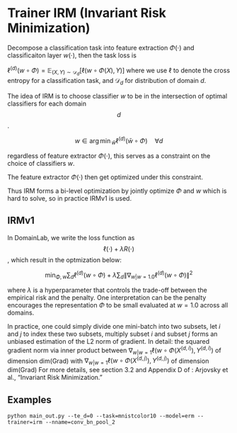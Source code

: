 # Trainer IRM (Invariant Risk Minimization)

Decompose a classification task into feature extraction $\Phi(\cdot)$ and classificaiton layer $w(\cdot)$, then the task loss is

$\ell^{(d)} (w \circ \Phi) = \mathbb{E}_{(X, Y) \sim \mathcal{D}_d}[\ell(w \circ \Phi(X), Y)]$
where we use $\ell$ to denote the cross entropy for a classification task, and $\mathcal{D}_d$ for distribution of domain $d$.

The idea of IRM is to choose classifier $w$ to be in the intersection of optimal classifiers for each domain $$d$$.

$$w \in {\arg\min}_{\bar{w}} \ell^{(d)}(\bar{w} \circ \Phi) \quad \forall d$$

regardless of feature extractor $\Phi(\cdot)$, 
this serves as a constraint on the choice of classifiers $w$.

The feature extractor $\Phi(\cdot)$ then get optimized under this constraint.

Thus IRM forms a bi-level optimization by jointly optimize $\Phi$ and $w$ which is hard to solve, so in practice IRMv1 is used. 

## IRMv1

In DomainLab, we write the loss function as $$\ell(\cdot) + \lambda R(\cdot)$$, which result in the optmization below:

$$\min_{\Phi, w} \sum_{d} \ell^{(d)}(w \circ \Phi) + \lambda \sum_{d} \|\nabla_{w|w=1.0} \ell^{(d)}(w \circ \Phi)\|^2$$

where $\lambda$ is a hyperparameter that controls the trade-off between the empirical risk and the penalty. One interpretation can be the penalty encourages the representation $\Phi$ to be small evaluated at $w = 1.0$ across all domains.

In practice, one could simply divide one mini-batch into two subsets, let $i$ and $j$ to index these two subsets, multiply  subset $i$ and subset $j$ forms an unbiased estimation of the L2 norm of gradient.
In detail: the squared gradient norm via inner product between $\nabla_{w|w=1} \ell(w \circ \Phi(X^{(d, i)}), Y^{(d, i)})$ of dimension dim(Grad) with $\nabla_{w|w=1} \ell(w \circ \Phi(X^{(d, j)}), Y^{(d, j)})$ of dimension dim(Grad) For more details, see section 3.2 and Appendix D of : Arjovsky et al., “Invariant Risk Minimization.”

## Examples
```shell
python main_out.py --te_d=0 --task=mnistcolor10 --model=erm --trainer=irm --nname=conv_bn_pool_2

```
